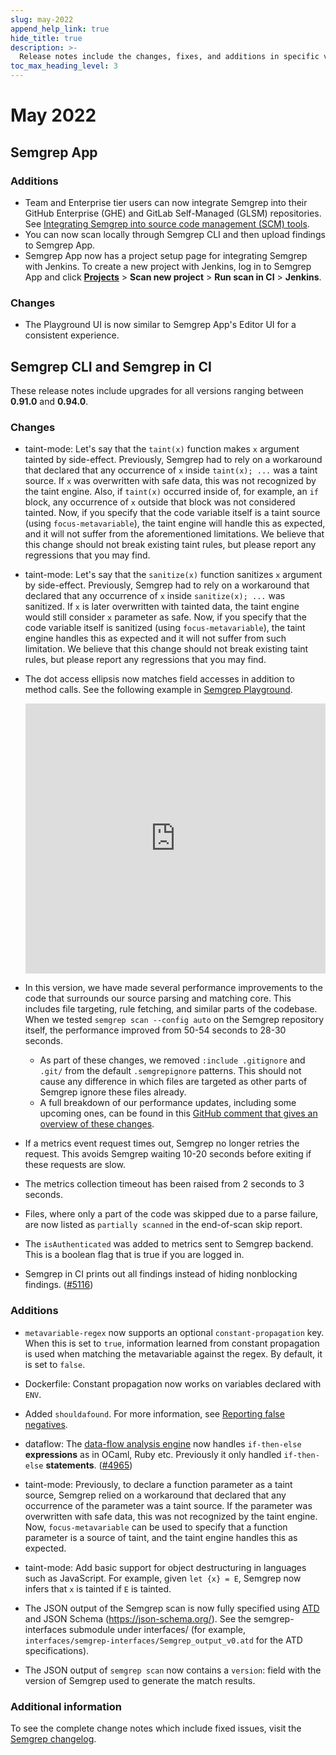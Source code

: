```yaml
---
slug: may-2022
append_help_link: true
hide_title: true
description: >-
  Release notes include the changes, fixes, and additions in specific versions of Semgrep.
toc_max_heading_level: 3
---
```


# May 2022

## Semgrep App

### Additions

- Team and Enterprise tier users can now integrate Semgrep into their GitHub Enterprise (GHE) and GitLab Self-Managed (GLSM) repositories. See [Integrating Semgrep into source code management (SCM) tools](/deployment/connect-scm/).
- You can now scan locally through Semgrep CLI and then upload findings to Semgrep App.
- Semgrep App now has a project setup page for integrating Semgrep with Jenkins. To create a new project with Jenkins, log in to Semgrep App and click **[Projects](https://semgrep.dev/orgs/-/projects)** > **Scan new project** > **Run scan in CI** > **Jenkins**.

### Changes

- The Playground UI is now similar to Semgrep App's Editor UI for a consistent experience.

## Semgrep CLI and Semgrep in CI

These release notes include upgrades for all versions ranging between **0.91.0** and **0.94.0**.

### Changes

- taint-mode: Let's say that the `taint(x)` function makes `x` argument tainted by side-effect. Previously, Semgrep had to rely on a workaround that declared that any occurrence of `x` inside `taint(x); ...` was a taint source. If `x` was overwritten with safe data, this was not recognized by the taint engine. Also, if `taint(x)` occurred inside of, for example, an `if` block, any occurrence of `x` outside that block was not considered tainted. Now, if you specify that the code variable itself is a taint source (using `focus-metavariable`), the taint engine will handle this as expected, and it will not suffer from the aforementioned limitations. We believe that this change should not break existing taint rules, but please report any regressions that you may find.

- taint-mode: Let's say that the `sanitize(x)` function sanitizes `x` argument by side-effect. Previously, Semgrep had to rely on a workaround that declared that any occurrence of `x` inside `sanitize(x); ...` was sanitized. If `x` is later overwritten with tainted data, the taint engine would still consider `x` parameter as safe. Now, if you specify that the code variable itself is sanitized (using `focus-metavariable`), the taint engine handles this as expected and it will not suffer from such limitation. We believe that this change should not break existing taint rules, but please report any regressions that you may find.

- The dot access ellipsis now matches field accesses in addition to method calls. See the following example in [Semgrep Playground](https://semgrep.dev/playground/s/9010).
    <iframe title="Semgrep example no prints"src="https://semgrep.dev/embed/editor?snippet=j4x2" width="100%" height="432" frameborder="0"></iframe>
  
- In this version, we have made several performance improvements to the code that surrounds our source parsing and matching core. This includes file targeting, rule fetching, and similar parts of the codebase. When we tested `semgrep scan --config auto` on the Semgrep repository itself, the performance improved from 50-54 seconds to 28-30 seconds.
    - As part of these changes, we removed `:include .gitignore` and `.git/` from the default `.semgrepignore` patterns. This should not cause any difference in which files are targeted as other parts of Semgrep ignore these files already.
    - A full breakdown of our performance updates, including some upcoming ones, can be found in this [GitHub comment that gives an overview of these changes](https://github.com/returntocorp/semgrep/issues/5257#issuecomment-1133395694).

- If a metrics event request times out, Semgrep no longer retries the request. This avoids Semgrep waiting 10-20 seconds before exiting if these requests are slow.

- The metrics collection timeout has been raised from 2 seconds to 3 seconds.

- Files, where only a part of the code was skipped due to a parse failure, are now listed as `partially scanned` in the end-of-scan skip report.

- The `isAuthenticated` was added to metrics sent to Semgrep backend. This is a boolean flag that is true if you are logged in.

- Semgrep in CI prints out all findings instead of hiding nonblocking findings. ([#5116](https://github.com/returntocorp/semgrep/issues/5116))

### Additions

- `metavariable-regex` now supports an optional `constant-propagation` key. When this is set to `true`, information learned from constant propagation is used when matching the metavariable against the regex. By default, it is set to `false`.

- Dockerfile: Constant propagation now works on variables declared with `ENV`.

- Added `shouldafound`. For more information, see [Reporting false negatives](/reporting-false-negatives.md).

- dataflow: The [data-flow analysis engine](/writing-rules/data-flow/) now handles `if-then-else` **expressions** as in OCaml, Ruby etc. Previously it only handled `if-then-else` **statements**. ([#4965](https://github.com/returntocorp/semgrep/issues/4965))

- taint-mode: Previously, to declare a function parameter as a taint source, Semgrep relied on a workaround that declared that any occurrence of the parameter was a taint source. If the parameter was overwritten with safe data, this was not recognized by the taint engine. Now, `focus-metavariable` can be used to specify that a function parameter is a source of taint, and the taint engine handles this as expected.

- taint-mode: Add basic support for object destructuring in languages such as JavaScript. For example, given `let {x} = E`, Semgrep now infers that `x` is tainted if `E` is tainted.

- The JSON output of the Semgrep scan is now fully specified using [ATD](https://atd.readthedocs.io/) and JSON Schema (https://json-schema.org/). See the semgrep-interfaces submodule under interfaces/ (for example, `interfaces/semgrep-interfaces/Semgrep_output_v0.atd` for the ATD specifications).

- The JSON output of `semgrep scan` now contains a `version`: field with the version of Semgrep used to generate the match results.

### Additional information

To see the complete change notes which include fixed issues, visit the [Semgrep changelog](https://github.com/returntocorp/semgrep/releases/).
